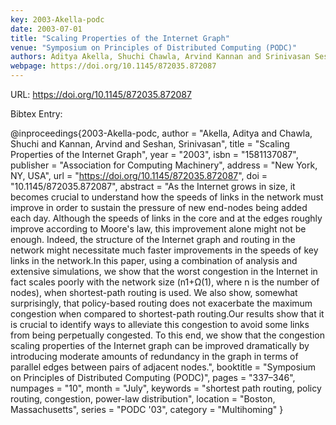 ```yaml
---
key: 2003-Akella-podc
date: 2003-07-01
title: "Scaling Properties of the Internet Graph"
venue: "Symposium on Principles of Distributed Computing (PODC)"
authors: Aditya Akella, Shuchi Chawla, Arvind Kannan and Srinivasan Seshan
webpage: https://doi.org/10.1145/872035.872087
---
```


URL: https://doi.org/10.1145/872035.872087

Bibtex Entry:

@inproceedings{2003-Akella-podc,
    author = "Akella, Aditya and Chawla, Shuchi and Kannan, Arvind and Seshan, Srinivasan",
    title = "Scaling Properties of the Internet Graph",
    year = "2003",
    isbn = "1581137087",
    publisher = "Association for Computing Machinery",
    address = "New York, NY, USA",
    url = "https://doi.org/10.1145/872035.872087",
    doi = "10.1145/872035.872087",
    abstract = "As the Internet grows in size, it becomes crucial to understand how the speeds of links in the network must improve in order to sustain the pressure of new end-nodes being added each day. Although the speeds of links in the core and at the edges roughly improve according to Moore's law, this improvement alone might not be enough. Indeed, the structure of the Internet graph and routing in the network might necessitate much faster improvements in the speeds of key links in the network.In this paper, using a combination of analysis and extensive simulations, we show that the worst congestion in the Internet in fact scales poorly with the network size (n1+Ω(1), where n is the number of nodes), when shortest-path routing is used. We also show, somewhat surprisingly, that policy-based routing does not exacerbate the maximum congestion when compared to shortest-path routing.Our results show that it is crucial to identify ways to alleviate this congestion to avoid some links from being perpetually congested. To this end, we show that the congestion scaling properties of the Internet graph can be improved dramatically by introducing moderate amounts of redundancy in the graph in terms of parallel edges between pairs of adjacent nodes.",
    booktitle = "Symposium on Principles of Distributed Computing (PODC)",
    pages = "337–346",
    numpages = "10",
    month = "July",
    keywords = "shortest path routing, policy routing, congestion, power-law distribution",
    location = "Boston, Massachusetts",
    series = "PODC '03",
    category = "Multihoming"
}

